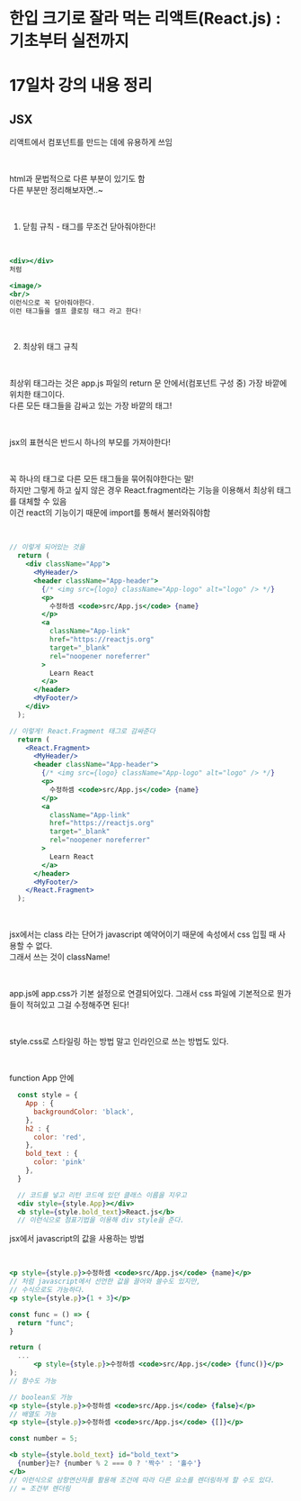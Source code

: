 # 한입 크기로 잘라 먹는 리액트(React.js) : 기초부터 실전까지

# 17일차 강의 내용 정리

## JSX

리액트에서 컴포넌트를 만드는 데에 유용하게 쓰임

<br>

html과 문법적으로 다른 부분이 있기도 함   
다른 부분만 정리해보자면..~

<br>

1. 닫힘 규칙 - 태그를 무조건 닫아줘야한다!

<br>

```jsx
<div></div>
처럼

<image/>
<br/>
이런식으로 꼭 닫아줘야한다.
이런 태그들을 셀프 클로징 태그 라고 한다!
```

<br>

2. 최상위 태그 규칙 

<br>

최상위 태그라는 것은 app.js 파일의 return 문 안에서(컴포넌트 구성 중) 가장 바깥에 위치한 태그이다.  
다른 모든 태그들을 감싸고 있는 가장 바깥의 태그!   

<br>

jsx의 표현식은 반드시 하나의 부모를 가져야한다!  

<br>

꼭 하나의 태그로 다른 모든 태그들을 묶어줘야한다는 말!   
하지만 그렇게 하고 싶지 않은 경우 React.fragment라는 기능을 이용해서 최상위 태그를 대체할 수 있음   
이건 react의 기능이기 때문에 import를 통해서 불러와줘야함

<br>

```jsx
// 이렇게 되어있는 것을
  return (
    <div className="App">
      <MyHeader/>
      <header className="App-header">
        {/* <img src={logo} className="App-logo" alt="logo" /> */}
        <p>
          수정하셈 <code>src/App.js</code> {name}
        </p>
        <a
          className="App-link"
          href="https://reactjs.org"
          target="_blank"
          rel="noopener noreferrer"
        >
          Learn React
        </a>
      </header>
      <MyFooter/>
    </div>
  );

// 이렇게! React.Fragment 태그로 감싸준다
  return (
    <React.Fragment>
      <MyHeader/>
      <header className="App-header">
        {/* <img src={logo} className="App-logo" alt="logo" /> */}
        <p>
          수정하셈 <code>src/App.js</code> {name}
        </p>
        <a
          className="App-link"
          href="https://reactjs.org"
          target="_blank"
          rel="noopener noreferrer"
        >
          Learn React
        </a>
      </header>
      <MyFooter/>
    </React.Fragment>
  );
```

<br>

jsx에서는 class 라는 단어가 javascript 예약어이기 때문에 속성에서 css 입힐 때 사용할 수 없다.  
그래서 쓰는 것이 className!

<br>

app.js에 app.css가 기본 설정으로 연결되어있다.
그래서 css 파일에 기본적으로 뭔가들이 적혀있고 그걸 수정해주면 된다!

<br>

style.css로 스타일링 하는 방법 말고 인라인으로 쓰는 방법도 있다.

<br>

function App 안에 

```jsx
  const style = {
    App : {
      backgroundColor: 'black',
    },
    h2 : {
      color: 'red',
    },
    bold_text : {
      color: 'pink'
    },
  }

  // 코드를 넣고 리턴 코드에 있던 클래스 이름을 지우고
  <div style={style.App}></div>
  <b style={style.bold_text}>React.js</b>
  // 이런식으로 점표기법을 이용해 div style을 준다.
```

jsx에서 javascript의 값을 사용하는 방법

<br>

```jsx
<p style={style.p}>수정하셈 <code>src/App.js</code> {name}</p>
// 처럼 javascript에서 선언한 값을 끌어와 쓸수도 있지만,
// 수식으로도 가능하다.
<p style={style.p}>{1 + 3}</p>

const func = () => {
  return "func";
}

return (
  ...
      <p style={style.p}>수정하셈 <code>src/App.js</code> {func()}</p>
);
// 함수도 가능

// boolean도 가능
<p style={style.p}>수정하셈 <code>src/App.js</code> {false}</p>
// 배열도 가능
<p style={style.p}>수정하셈 <code>src/App.js</code> {[]}</p>

const number = 5;

<b style={style.bold_text} id="bold_text">
  {number}는? {number % 2 === 0 ? '짝수' : '홀수'}
</b>
// 이런식으로 삼항연산자를 활용해 조건에 따라 다른 요소를 렌더링하게 할 수도 있다.
// = 조건부 렌더링
```
